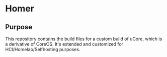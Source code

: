 # Homer

## Purpose

This repository contains the build files for a custom build of uCore, which is a derivative of CoreOS. It's extended and customized for HCI/Homelab/Selfhosting purposes.

